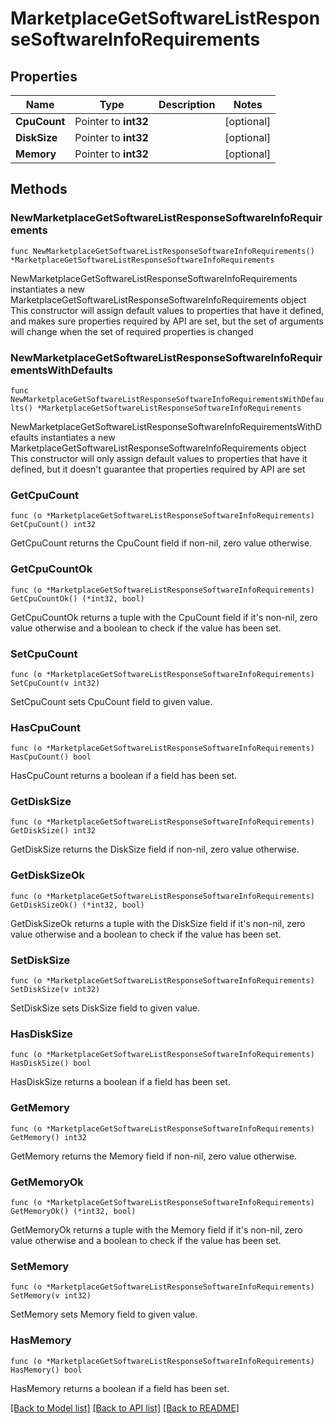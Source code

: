 # MarketplaceGetSoftwareListResponseSoftwareInfoRequirements

## Properties

Name | Type | Description | Notes
------------ | ------------- | ------------- | -------------
**CpuCount** | Pointer to **int32** |  | [optional] 
**DiskSize** | Pointer to **int32** |  | [optional] 
**Memory** | Pointer to **int32** |  | [optional] 

## Methods

### NewMarketplaceGetSoftwareListResponseSoftwareInfoRequirements

`func NewMarketplaceGetSoftwareListResponseSoftwareInfoRequirements() *MarketplaceGetSoftwareListResponseSoftwareInfoRequirements`

NewMarketplaceGetSoftwareListResponseSoftwareInfoRequirements instantiates a new MarketplaceGetSoftwareListResponseSoftwareInfoRequirements object
This constructor will assign default values to properties that have it defined,
and makes sure properties required by API are set, but the set of arguments
will change when the set of required properties is changed

### NewMarketplaceGetSoftwareListResponseSoftwareInfoRequirementsWithDefaults

`func NewMarketplaceGetSoftwareListResponseSoftwareInfoRequirementsWithDefaults() *MarketplaceGetSoftwareListResponseSoftwareInfoRequirements`

NewMarketplaceGetSoftwareListResponseSoftwareInfoRequirementsWithDefaults instantiates a new MarketplaceGetSoftwareListResponseSoftwareInfoRequirements object
This constructor will only assign default values to properties that have it defined,
but it doesn't guarantee that properties required by API are set

### GetCpuCount

`func (o *MarketplaceGetSoftwareListResponseSoftwareInfoRequirements) GetCpuCount() int32`

GetCpuCount returns the CpuCount field if non-nil, zero value otherwise.

### GetCpuCountOk

`func (o *MarketplaceGetSoftwareListResponseSoftwareInfoRequirements) GetCpuCountOk() (*int32, bool)`

GetCpuCountOk returns a tuple with the CpuCount field if it's non-nil, zero value otherwise
and a boolean to check if the value has been set.

### SetCpuCount

`func (o *MarketplaceGetSoftwareListResponseSoftwareInfoRequirements) SetCpuCount(v int32)`

SetCpuCount sets CpuCount field to given value.

### HasCpuCount

`func (o *MarketplaceGetSoftwareListResponseSoftwareInfoRequirements) HasCpuCount() bool`

HasCpuCount returns a boolean if a field has been set.

### GetDiskSize

`func (o *MarketplaceGetSoftwareListResponseSoftwareInfoRequirements) GetDiskSize() int32`

GetDiskSize returns the DiskSize field if non-nil, zero value otherwise.

### GetDiskSizeOk

`func (o *MarketplaceGetSoftwareListResponseSoftwareInfoRequirements) GetDiskSizeOk() (*int32, bool)`

GetDiskSizeOk returns a tuple with the DiskSize field if it's non-nil, zero value otherwise
and a boolean to check if the value has been set.

### SetDiskSize

`func (o *MarketplaceGetSoftwareListResponseSoftwareInfoRequirements) SetDiskSize(v int32)`

SetDiskSize sets DiskSize field to given value.

### HasDiskSize

`func (o *MarketplaceGetSoftwareListResponseSoftwareInfoRequirements) HasDiskSize() bool`

HasDiskSize returns a boolean if a field has been set.

### GetMemory

`func (o *MarketplaceGetSoftwareListResponseSoftwareInfoRequirements) GetMemory() int32`

GetMemory returns the Memory field if non-nil, zero value otherwise.

### GetMemoryOk

`func (o *MarketplaceGetSoftwareListResponseSoftwareInfoRequirements) GetMemoryOk() (*int32, bool)`

GetMemoryOk returns a tuple with the Memory field if it's non-nil, zero value otherwise
and a boolean to check if the value has been set.

### SetMemory

`func (o *MarketplaceGetSoftwareListResponseSoftwareInfoRequirements) SetMemory(v int32)`

SetMemory sets Memory field to given value.

### HasMemory

`func (o *MarketplaceGetSoftwareListResponseSoftwareInfoRequirements) HasMemory() bool`

HasMemory returns a boolean if a field has been set.


[[Back to Model list]](../README.md#documentation-for-models) [[Back to API list]](../README.md#documentation-for-api-endpoints) [[Back to README]](../README.md)


